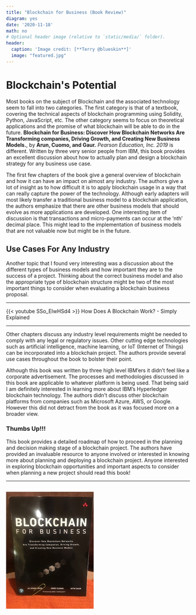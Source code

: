 ```yaml
---
title: "Blockchain for Business (Book Review)"
diagram: yes
date: '2020-11-18'
math: no
# Optional header image (relative to `static/media/` folder).
header:
  caption: 'Image credit: [**Terry @blueskin**]'
  image: "featured.jpg"
---
```

# Blockchain's Potential

Most books on the subject of Blockchain and the associated technology seem to fall into two categories.  The first category is that of a textbook, covering the technical aspects of blockchain programming using Solidity, Python, JavaScript, etc.  The other category seems to focus on theoretical applications and the promise of what blockchain will be able to do in the future.  **Blockchain for Business: Discover How Blockchain Networks Are Transforming companies, Driving Growth, and Creating New Business Models.**, by **Arun, Cuomo, and Gaur.** *Pearson Education, Inc. 2019* is different.  Written by three very senior people from IBM, this book provides an excellent discussion about how to actually plan and design a blockchain strategy for any business use case.

The first few chapters of the book give a general overview of blockchain and how it can have an impact on almost any industry.  The authors give a lot of insight as to how difficult it is to apply blockchain usage in a way that can really capture the power of the technology.  Although early adapters will most likely transfer a traditional business model to a blockchain application, the authors emphasize that there are other business models that should evolve as more applications are developed. One interesting item of discussion is that transactions and micro-payments can occur at the ‘nth’ decimal place.  This might lead to the implementation of business models that are not valuable now but might be in the future. 

## Use Cases For Any Industry
Another topic that I found very interesting was a discussion about the different types of business models and how important they are to the success of a project.  Thinking about the correct business model and also the appropriate type of blockchain structure might be two of the most important things to consider when evaluating a blockchain business proposal.

---
{{< youtube SSo_EIwHSd4 >}} How Does A Blockchain Work? - Simply Explained

---

Other chapters discuss any industry level requirements might be needed to comply with any legal or regulatory issues.  Other cutting edge technologies such as artificial intelligence, machine learning, or IoT (Internet of Things) can be incorporated into a blockchain project.  The authors provide several use cases throughout the book to bolster their point.

Although this book was written by three high level IBM’ers it didn’t feel like a corporate advertisement.  The processes and methodologies discussed in this book are applicable to whatever platform is being used.  That being said I am definitely interested in learning more about IBM’s Hyperledger blockchain technology.  The authors didn’t discuss other blockchain platforms from companies such as Microsoft Azure, AWS, or Google.  However this did not detract from the book as it was focused more on a broader view.

### Thumbs Up!!! 
This book provides a detailed roadmap of how to proceed in the planning and decision making stage of a blockchain project.  The authors have provided an invaluable resource to anyone involved or interested in knowing more about planning and deploying a blockchain project. Anyone interested in exploring blockchain opportunities and important aspects to consider when planning a new project should read this book!

---
![](block4biz_thumb.png)
---
